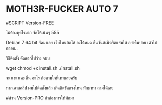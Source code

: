 # MOTH3R-FUCKER AUTO 7

#SCRIPT Version-FREE 

ไม่ต้องพูดไรมาก จัดให้เน้นๆ 555

Debian 7 64 bit
จัดมาเลย เว็บไหนก้อได้ ลงได้หมด 
ดิ้นวันล่ะนิดจิตแจ่มใส อย่าดิ้นบ่อย เด่วไข่ถลอก..

วิธีติดตั้ง คัดลอกไปว่าง จบบ 

wget 
chmod +x install.sh
./install.sh

จะ แงะ แคะ ดิ้น อะไร ก้อตามใจพี่เทพเลยครับ

หากเอาสคลิป ผมไปติดตั้งแล้ว เกิดติดขัดตรงไหน ทักมาหา ถามได้เลย

#ส่วน Version-PRO ถ้าต้องการให้ทักมา
